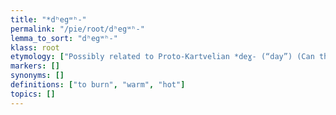 ```yaml
---
title: "*dʰegʷʰ-"
permalink: "/pie/root/dʰegʷʰ-"
lemma_to_sort: "dʰegʷʰ-"
klass: root
etymology: ["Possibly related to Proto-Kartvelian *deɣ- (“day”) (Can this(+) etymology be sourced?)."]
markers: []
synonyms: []
definitions: ["to burn", "warm", "hot"]
topics: []
---
```


